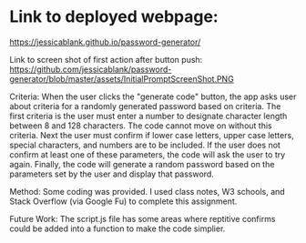 # Link to deployed webpage: 
https://jessicablank.github.io/password-generator/

Link to screen shot of first action after button push:
https://github.com/jessicablank/password-generator/blob/master/assets/InitialPromptScreenShot.PNG


Criteria: When the user clicks the "generate code" button, the app asks user about criteria for a randomly generated password based on criteria. The first criteria is the user must enter a number to designate character length between 8 and 128 characters. The code cannot move on without this criteria. 
Next the user must confirm if lower case letters, upper case letters, special characters, and numbers are to be included. If the user does not confirm at least one of these parameters, the code will ask the user to try again. 
Finally, the code will generate a random password based on the parameters set by the user and display that password. 

Method: Some coding was provided. I used class notes, W3 schools, and Stack Overflow (via Google Fu) to complete this assignment. 

Future Work: The script.js file has some areas where reptitive confirms could be added into a function to make the code simplier. 
